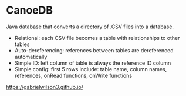 # CanoeDB
Java database that converts a directory of .CSV files into a database.

- Relational: each CSV file becomes a table with relationships to other tables
- Auto-dereferencing: references between tables are dereferenced automatically
- Simple ID: left column of table is always the reference ID column
- Simple config: first 5 rows include: table name, column names, references, onRead functions, onWrite functions 

https://gabrielwilson3.github.io/
